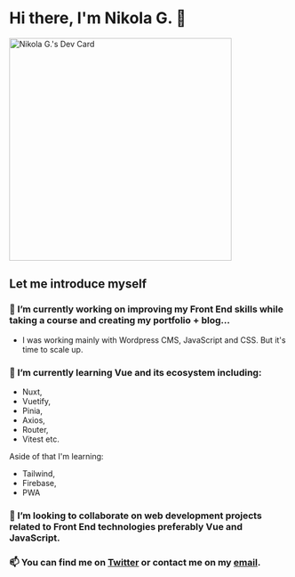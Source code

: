 # Hi there, I'm Nikola G. 👋 

<a href="https://app.daily.dev/amagi_dev"><img src="https://api.daily.dev/devcards/82c8bc5c47e74cadbebabce56cf58bbd.png?r=iit" width="400" alt="Nikola G.'s Dev Card"/></a>

## Let me introduce myself 

### 🔭 I’m currently working on improving my Front End skills while taking a course and creating my portfolio + blog... 
- I was working mainly with Wordpress CMS, JavaScript and CSS. But it's time to scale up.
### 🌱 I’m currently learning Vue and its ecosystem including:
- Nuxt, 
- Vuetify, 
- Pinia, 
- Axios,
- Router, 
- Vitest etc.

Aside of that I'm learning:
- Tailwind, 
- Firebase, 
- PWA

### 👯 I’m looking to collaborate on web development projects related to Front End technologies preferably Vue and JavaScript.

### 📫 You can find me on [Twitter](https://twitter.com/amagi_dev) or contact me on my [email](petrovskinikolag@gmail.com).
<!-- - 🤔 I’m looking for help with ...
- 💬 Ask me about ...
- - 😄 Pronouns: ...
- ⚡ Fun fact: ... 


 ### [YouTube Demonstration](https://youtu.be/7eJexJVCqJo)

## Description
Project consists of a simple PowerShell script that walks the user through "zeroing out" (wiping) any drives that are connected to the system. The utility allows you to select the target disk and choose the number of passes that are performed. The PowerShell script will configure a diskpart script file based on the user's selections and then launch Diskpart to perform the disk sanitization.
<br />


<h2>Languages and Utilities Used</h2>

- <b>PowerShell</b> 
- <b>Diskpart</b>

<h2>Environments Used </h2>

- <b>Windows 10</b> (21H2)

<h2>Program walk-through:</h2> -->
